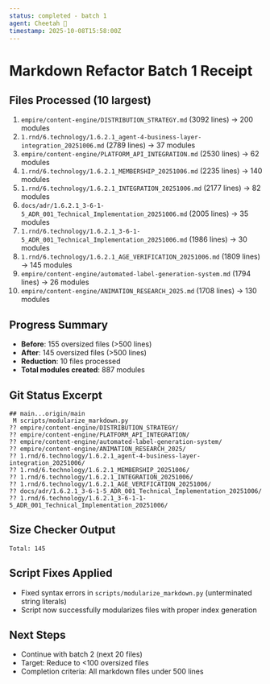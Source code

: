 ```yaml
---
status: completed - batch 1
agent: Cheetah 🐆
timestamp: 2025-10-08T15:58:00Z
---
```


# Markdown Refactor Batch 1 Receipt

## Files Processed (10 largest)
1. `empire/content-engine/DISTRIBUTION_STRATEGY.md` (3092 lines) → 200 modules
2. `1.rnd/6.technology/1.6.2.1_agent-4-business-layer-integration_20251006.md` (2789 lines) → 37 modules
3. `empire/content-engine/PLATFORM_API_INTEGRATION.md` (2530 lines) → 62 modules
4. `1.rnd/6.technology/1.6.2.1_MEMBERSHIP_20251006.md` (2235 lines) → 140 modules
5. `1.rnd/6.technology/1.6.2.1_INTEGRATION_20251006.md` (2177 lines) → 82 modules
6. `docs/adr/1.6.2.1_3-6-1-5_ADR_001_Technical_Implementation_20251006.md` (2005 lines) → 35 modules
7. `1.rnd/6.technology/1.6.2.1_3-6-1-5_ADR_001_Technical_Implementation_20251006.md` (1986 lines) → 30 modules
8. `1.rnd/6.technology/1.6.2.1_AGE_VERIFICATION_20251006.md` (1809 lines) → 145 modules
9. `empire/content-engine/automated-label-generation-system.md` (1794 lines) → 26 modules
10. `empire/content-engine/ANIMATION_RESEARCH_2025.md` (1708 lines) → 130 modules

## Progress Summary
- **Before**: 155 oversized files (>500 lines)
- **After**: 145 oversized files (>500 lines)
- **Reduction**: 10 files processed
- **Total modules created**: 887 modules

## Git Status Excerpt
```
## main...origin/main
 M scripts/modularize_markdown.py
?? empire/content-engine/DISTRIBUTION_STRATEGY/
?? empire/content-engine/PLATFORM_API_INTEGRATION/
?? empire/content-engine/automated-label-generation-system/
?? empire/content-engine/ANIMATION_RESEARCH_2025/
?? 1.rnd/6.technology/1.6.2.1_agent-4-business-layer-integration_20251006/
?? 1.rnd/6.technology/1.6.2.1_MEMBERSHIP_20251006/
?? 1.rnd/6.technology/1.6.2.1_INTEGRATION_20251006/
?? 1.rnd/6.technology/1.6.2.1_AGE_VERIFICATION_20251006/
?? docs/adr/1.6.2.1_3-6-1-5_ADR_001_Technical_Implementation_20251006/
?? 1.rnd/6.technology/1.6.2.1_3-6-1-1-5_ADR_001_Technical_Implementation_20251006/
```

## Size Checker Output
```
Total: 145
```

## Script Fixes Applied
- Fixed syntax errors in `scripts/modularize_markdown.py` (unterminated string literals)
- Script now successfully modularizes files with proper index generation

## Next Steps
- Continue with batch 2 (next 20 files)
- Target: Reduce to <100 oversized files
- Completion criteria: All markdown files under 500 lines

